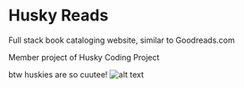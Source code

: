 # Husky Reads
Full stack book cataloging website, similar to Goodreads.com 

Member project of Husky Coding Project

btw huskies are so cuutee!
![alt text](https://www.thesun.co.uk/wp-content/uploads/2017/06/nintchdbpict000330466901.jpg)
